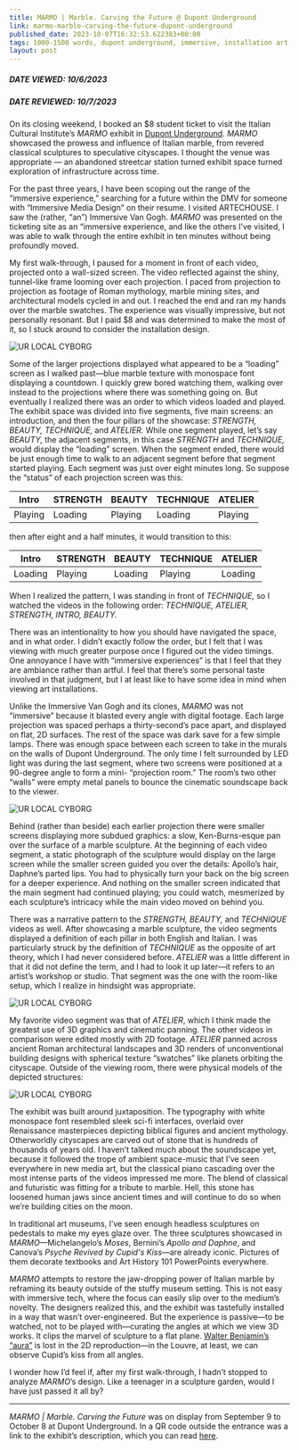 ```yaml
---
title: MARMO | Marble. Carving the Future @ Dupont Underground
link: marmo-marble-carving-the-future-dupont-underground
published_date: 2023-10-07T16:32:53.622383+00:00
tags: 1000-1500 words, dupont underground, immersive, installation art, review, video
layout: post
---
```



##### DATE VIEWED: 10/6/2023  
##### DATE REVIEWED: 10/7/2023  
  
On its closing weekend, I booked an $8 student ticket to visit the Italian Cultural Institute’s *MARMO* exhibit in [Dupont Underground](https://dupontunderground.org/). *MARMO* showcased the prowess and influence of Italian marble, from revered classical sculptures to speculative cityscapes. I thought the venue was appropriate — an abandoned streetcar station turned exhibit space turned exploration of infrastructure across time.   

For the past three years, I have been scoping out the range of the “immersive experience,” searching for a future within the DMV for someone with “Immersive Media Design” on their resume. I visited ARTECHOUSE. I saw the (rather, “an”) Immersive Van Gogh. *MARMO* was presented on the ticketing site as an “immersive experience, and like the others I’ve visited, I was able to walk through the entire exhibit in ten minutes without being profoundly moved.  

My first walk-through, I paused for a moment in front of each video, projected onto a wall-sized screen. The video reflected against the shiny, tunnel-like frame looming over each projection. I paced from projection to projection as footage of Roman mythology, marble mining sites, and architectural models cycled in and out. I reached the end and ran my hands over the marble swatches. The experience was visually impressive, but not personally resonant. But I paid $8 and was determined to make the most of it, so I stuck around to consider the installation design.  

![UR LOCAL CYBORG](https://bear-images.sfo2.cdn.digitaloceanspaces.com/urlocalcyborg-1696715157-0.jpg)

Some of the larger projections displayed what appeared to be a “loading” screen as I walked past—blue marble texture with monospace font displaying a countdown. I quickly grew bored watching them, walking over instead to the projections where there was something going on. But eventually I realized there was an order to which videos loaded and played. The exhibit space was divided into five segments, five main screens: an introduction, and then the four pillars of the showcase: *STRENGTH, BEAUTY, TECHNIQUE,* and *ATELIER.* While one segment played, let’s say *BEAUTY,* the adjacent segments, in this case *STRENGTH* and *TECHNIQUE,* would display the “loading” screen. When the segment ended, there would be just enough time to walk to an adjacent segment before that segment started playing. Each segment was just over eight minutes long. So suppose the “status” of each projection screen was this:  

| Intro   | STRENGTH | BEAUTY  | TECHNIQUE | ATELIER |
|---------|----------|---------|-----------|---------|
| Playing | Loading  | Playing | Loading   | Playing |

then after eight and a half minutes, it would transition to this:  

| Intro   | STRENGTH | BEAUTY  | TECHNIQUE | ATELIER |
|---------|----------|---------|-----------|---------|
| Loading | Playing  | Loading | Playing   | Loading |

When I realized the pattern, I was standing in front of *TECHNIQUE,* so I watched the videos in the following order: *TECHNIQUE, ATELIER, STRENGTH, INTRO, BEAUTY.*  

There was an intentionality to how you should have navigated the space, and in what order. I didn’t exactly follow the order, but I felt that I was viewing with much greater purpose once I figured out the video timings. One annoyance I have with “immersive experiences” is that I feel that they are ambiance rather than artful. I feel that there’s some personal taste involved in that judgment, but I at least like to have some idea in mind when viewing art installations.  

Unlike the Immersive Van Gogh and its clones, *MARMO* was not “immersive” because it blasted every angle with digital footage. Each large projection was spaced perhaps a thirty-second’s pace apart, and displayed on flat, 2D surfaces. The rest of the space was dark save for a few simple lamps. There was enough space between each screen to take in the murals on the walls of Dupont Underground. The only time I felt surrounded by LED light was during the last segment, where two screens were positioned at a 90-degree angle to form a mini- “projection room.” The room’s two other “walls” were empty metal panels to bounce the cinematic soundscape back to the viewer.  


![UR LOCAL CYBORG](https://bear-images.sfo2.cdn.digitaloceanspaces.com/urlocalcyborg-1696715311-0.jpg)


Behind (rather than beside) each earlier projection there were smaller screens displaying more subdued graphics: a slow, Ken-Burns-esque pan over the surface of a marble sculpture. At the beginning of each video segment, a static photograph of the sculpture would display on the large screen while the smaller screen guided you over the details: Apollo’s hair, Daphne’s parted lips. You had to physically turn your back on the big screen for a deeper experience. And nothing on the smaller screen indicated that the main segment had continued playing; you could watch, mesmerized by each sculpture’s intricacy while the main video moved on behind you.  

There was a narrative pattern to the *STRENGTH, BEAUTY,* and *TECHNIQUE* videos as well. After showcasing a marble sculpture, the video segments displayed a definition of each pillar in both English and Italian. I was particularly struck by the definition of *TECHNIQUE* as the opposite of art theory, which I had never considered before. *ATELIER* was a little different in that it did not define the term, and I had to look it up later—it refers to an artist’s workshop or studio. That segment was the one with the room-like setup, which I realize in hindsight was appropriate.  


![UR LOCAL CYBORG](https://bear-images.sfo2.cdn.digitaloceanspaces.com/urlocalcyborg-1696715324-0.jpg)


My favorite video segment was that of *ATELIER*, which I think made the greatest use of 3D graphics and cinematic panning. The other videos in comparison were edited mostly with 2D footage. *ATELIER* panned across ancient Roman architectural landscapes and 3D renders of unconventional building designs with spherical texture “swatches” like planets orbiting the cityscape. Outside of the viewing room, there were physical models of the depicted structures:  


![UR LOCAL CYBORG](https://bear-images.sfo2.cdn.digitaloceanspaces.com/urlocalcyborg-1696715345-0.jpg)


The exhibit was built around juxtaposition. The typography with white monospace font resembled sleek sci-fi interfaces, overlaid over Renaissance masterpieces depicting biblical figures and ancient mythology. Otherworldly cityscapes are carved out of stone that is hundreds of thousands of years old. I haven’t talked much about the soundscape yet, because it followed the trope of ambient space-music that I’ve seen everywhere in new media art, but the classical piano cascading over the most intense parts of the videos impressed me more. The blend of classical and futuristic was fitting for a tribute to marble. Hell, this stone has loosened human jaws since ancient times and will continue to do so when we’re building cities on the moon.  

In traditional art museums, I’ve seen enough headless sculptures on pedestals to make my eyes glaze over. The three sculptures showcased in *MARMO*—Michelangelo’s *Moses*, Bernini’s *Apollo and Daphne*, and Canova’s *Psyche Revived by Cupid's Kiss*—are already iconic. Pictures of them decorate textbooks and Art History 101 PowerPoints everywhere.     

*MARMO* attempts to restore the jaw-dropping power of Italian marble by reframing its beauty outside of the stuffy museum setting. This is not easy with immersive tech, where the focus can easily slip over to the medium’s novelty. The designers realized this, and the exhibit was tastefully installed in a way that wasn’t over-engineered. But the experience is passive—to be watched, not to be played with—curating the angles at which we view 3D works. It clips the marvel of sculpture to a flat plane. [Walter Benjamin’s “aura”](https://www.tate.org.uk/art/art-terms/a/aura) is lost in the 2D reproduction—in the Louvre, at least, we can observe Cupid’s kiss from all angles.   

I wonder how I’d feel if, after my first walk-through, I hadn’t stopped to analyze *MARMO*’s design. Like a teenager in a sculpture garden, would I have just passed it all by?  

---

*MARMO | Marble. Carving the Future* was on display from September 9 to October 8 at Dupont Underground. In a QR code outside the entrance was a link to the exhibit’s description, which you can read [here](https://iicwashington.info/marmo/index.html).